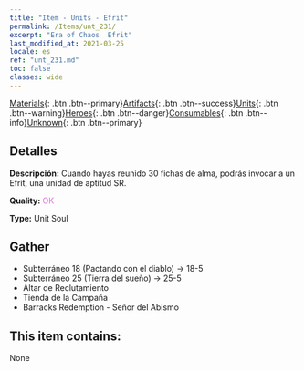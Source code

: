 ```yaml
---
title: "Item - Units - Efrit"
permalink: /Items/unt_231/
excerpt: "Era of Chaos  Efrit"
last_modified_at: 2021-03-25
locale: es
ref: "unt_231.md"
toc: false
classes: wide
---
```

 [Materials](/es/Items/){: .btn .btn--primary}[Artifacts](/es/Items/Artifacts/){: .btn .btn--success}[Units](/es/Items/Units/){: .btn .btn--warning}[Heroes](/es/Items/Heroes/){: .btn .btn--danger}[Consumables](/es/Items/Consumables/){: .btn .btn--info}[Unknown](/es/Items/Unknown/){: .btn .btn--primary}

## Detalles
 **Descripción:** Cuando hayas reunido 30 fichas de alma, podrás invocar a un Efrit, una unidad de aptitud SR.

 **Quality:** <span style="color: #DA70D6">OK</span>

 **Type:** Unit Soul

## Gather

*    Subterráneo 18 (Pactando con el diablo) -> 18-5 
*    Subterráneo 25 (Tierra del sueño) -> 25-5 
*    Altar de Reclutamiento 
*    Tienda de la Campaña 
*    Barracks Redemption - Señor del Abismo 

## This item contains:

  None

